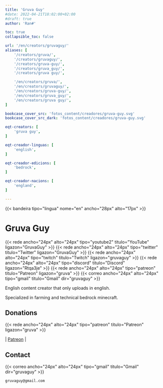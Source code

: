 ```yaml
---
title: 'Gruva Guy'
#date: 2022-04-21T18:02:00+02:00
#draft: true
author: 'Ran#'

toc: true
collapsible_toc: false

url: '/en/creators/gruvaguy/'
aliases: [
    '/creators/gruva/',
    '/creators/gruvaguy/',
    '/creators/gruva-guy/',
    '/creators/gruva_guy/',
    '/creators/gruva guy/',

    '/en/creators/gruva/',
    '/en/creators/gruvaguy/',
    '/en/creators/gruva-guy/',
    '/en/creators/gruva_guy/',
    '/en/creators/gruva guy/',
]

bookcase_cover_src: 'fotos_content/creadores/gruva-guy.svg'
bookcase_cover_src_dark: 'fotos_content/creadores/gruva-guy.svg'

eqt-creators: [
    'gruva guy',
]

eqt-creador-linguas: [
    'english',
]

eqt-creador-edicions: [
    'bedrock',
]

eqt-creador-nacions: [
    'england',
]

---
```


{{< bandeira tipo="lingua" nome="en" ancho="28px" alto="17px" >}}

# Gruva Guy

{{< rede ancho="24px" alto="24px" tipo="youtube2" titulo="YouTube" ligazon="GruvaGuy" >}}
{{< rede ancho="24px" alto="24px" tipo="twitter" titulo="Twitter" ligazon="GruvaGuy" >}}
{{< rede ancho="24px" alto="24px" tipo="twitch" titulo="Twitch" ligazon="gruvaguy" >}}
{{< rede ancho="24px" alto="24px" tipo="discord" titulo="Discord" ligazon="Rtqa3je" >}}
{{< rede ancho="24px" alto="24px" tipo="patreon" titulo="Patreon" ligazon="gruva" >}}
{{< correo ancho="24px" alto="24px" tipo="gmail" titulo="Gmail" dir="gruvaguy" >}}

English content creator that only uploads in english.

Specialized in farming and technical bedrock minecraft.

## Donations

{{< rede ancho="24px" alto="24px" tipo="patreon" titulo="Patreon" ligazon="gruva" >}}

|
[Patreon](https://www.patreon.com/gruva)
|


## Contact

{{< correo ancho="24px" alto="24px" tipo="gmail" titulo="Gmail" dir="gruvaguy" >}}

```
gruvaguy@gmail.com
```
